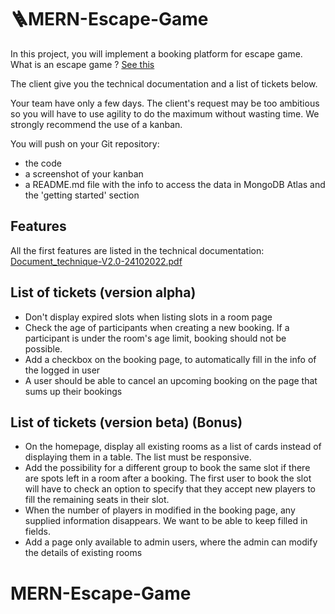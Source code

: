 # 🪜MERN-Escape-Game

In this project, you will implement a booking platform for escape game. What is an escape game ? [See this](https://fr.wikipedia.org/wiki/Jeu_d%27%C3%A9vasion)

The client give you the technical documentation and a list of tickets below.

Your team have only a few days. The client's request may be too ambitious so you will have to use agility to do the maximum without wasting time.
We strongly recommend the use of a kanban.

You will push on your Git repository:

 * the code
 * a screenshot of your kanban
 * a README.md file with the info to access the data in MongoDB Atlas and the 'getting started' section

## Features 

   All the first features are listed in the technical documentation: [Document_technique-V2.0-24102022.pdf](https://github.com/Matrice-io/MERN-Escape-Game/blob/main/Document_technique-V2.0-24102022.png)
  
## List of tickets (version alpha)

 - Don't display expired slots when listing slots in a room page
 - Check the age of participants when creating a new booking. If a participant is under the room's age limit, booking should not be possible.
 - Add a checkbox on the booking page, to automatically fill in the info of the logged in user
 - A user should be able to cancel an upcoming booking on the page that sums up their bookings

## List of tickets (version beta) (Bonus)

 - On the homepage, display all existing rooms as a list of cards instead of displaying them in a table. The list must be responsive.
 - Add the possibility for a different group to book the same slot if there are spots left in a room after a booking. The first user to book the slot will have to check an option to specify that they accept new players to fill the remaining seats in their slot.
 - When the number of players in modified in the booking page, any supplied information disappears. We want to be able to keep filled in fields.
 - Add a page only available to admin users, where the admin can modify the details of existing rooms
# MERN-Escape-Game
